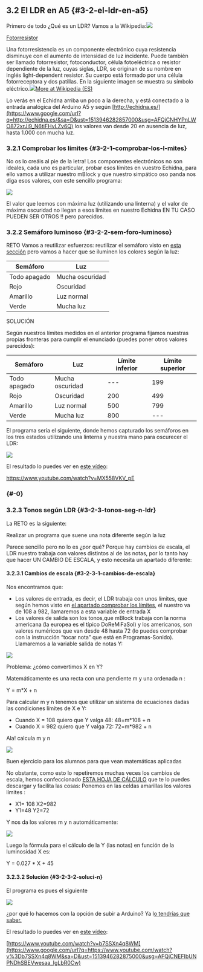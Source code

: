 ## 3.2 El LDR en A5 {#3-2-el-ldr-en-a5}

Primero de todo ¿Qué es un LDR? Vamos a la Wikipedia:![](/images/image90.png)

[Fotorresistor](https://www.google.com/url?q=https://es.wikipedia.org/wiki/Fotorresistor&sa=D&ust=1513946282856000&usg=AFQjCNFvI1f7-bBAKWj9CTQacixEY8dZBQ)

Una fotorresistencia es un componente electrónico cuya resistencia disminuye con el aumento de intensidad de luz incidente. Puede también ser llamado fotorresistor, fotoconductor, célula fotoeléctrica o resistor dependiente de la luz, cuyas siglas, LDR, se originan de su nombre en inglés light-dependent resistor. Su cuerpo está formado por una célula fotorreceptora y dos patillas. En la siguiente imagen se muestra su símbolo eléctrico.![](/images/image31.png)[More at Wikipedia (ES)](https://www.google.com/url?q=https://es.wikipedia.org/wiki/Fotorresistor&sa=D&ust=1513946282857000&usg=AFQjCNHqQ70Mh0qFolRehlc1CT1rUagwJQ)

Lo verás en el Echidna arriba un poco a la derecha, y está conectado a la entrada analógica del Arduino A5 y según [http://echidna.es/](https://www.google.com/url?q=http://echidna.es/&sa=D&ust=1513946282857000&usg=AFQjCNHYPnLWO872xrJi9_N6tiFHvLZv6Q) los valores van desde 20 en ausencia de luz, hasta 1.000 con mucha luz.

### 3.2.1 Comprobar los límites {#3-2-1-comprobar-los-l-mites}

No os lo creáis al pie de la letra! Los componentes electrónicos no son ideales, cada uno es particular, probar esos límites en vuestro Echidna, para ello vamos a utilizar nuestro mBlock y que nuestro simpático oso panda nos diga esos valores, con este sencillo programa:

![](/images/image29.png)

El valor que leemos con máxima luz (utilizando una linterna) y el valor de máxima oscuridad no llegan a esos límites en nuestro Echidna EN TU CASO PUEDEN SER OTROS !! pero parecidos.

### 3.2.2 Semáforo luminoso {#3-2-2-sem-foro-luminoso}

RETO Vamos a reutilizar esfuerzos: reutilizar el semáforo visto en [esta sección](../tema_1_como_utilizar_echidna/12_como_se_programa_echidna_shield.md#1-2-1-programaci-n-gr-fica-con-mblock) pero vamos a hacer que se iluminen los colores según la luz:

| Semáforo | Luz |
| --- | --- |
| Todo apagado | Mucha oscuridad |
| Rojo | Oscuridad |
| Amarillo | Luz normal |
| Verde | Mucha luz |

SOLUCIÓN

Según nuestros límites medidos en el anterior programa fijamos nuestras propias fronteras para cumplir el enunciado (puedes poner otros valores parecidos):

| Semáforo | Luz | Límite inferior | Límite superior |
| --- | --- | --- | --- |
| Todo apagado | Mucha oscuridad | --- | 199 |
| Rojo | Oscuridad | 200 | 499 |
| Amarillo | Luz normal | 500 | 799 |
| Verde | Mucha luz | 800 | --- |

El programa sería el siguiente, donde hemos capturado los semáforos en los tres estados utilizando una linterna y nuestra mano para oscurecer el LDR:

![](/images/image68.png)

El resultado lo puedes ver en [este vídeo](https://www.google.com/url?q=https://www.youtube.com/watch?v%3DMX558VKV_pE&sa=D&ust=1513946282868000&usg=AFQjCNGfVxyWAIq0qEDJW3N48RafvkjefQ):

https://www.youtube.com/watch?v=MX558VKV_pE

### 

###  {#-0}

### 3.2.3 Tonos según LDR {#3-2-3-tonos-seg-n-ldr}

La RETO es la siguiente:

Realizar un programa que suene una nota diferente según la luz

Parece sencillo pero no lo es ¿por qué? Porque hay cambios de escala, el LDR nuestro trabaja con valores distintos al de las notas, por lo tanto hay que hacer UN CAMBIO DE ESCALA, y esto necesita un apartado diferente:

#### 3.2.3.1 Cambios de escala {#3-2-3-1-cambios-de-escala}

Nos encontramos que:

*   Los valores de entrada, es decir, el LDR trabaja con unos límites, que según hemos visto en [el apartado comprobar los límites](#3-2-1-comprobar-los-l-mites), el nuestro va de 108 a 982, llamaremos a esta variable de entrada X
*   Los valores de salida son los tonos,que mBlock trabaja con la norma americana (la europea es el típico DoReMiFaSol) y los americanos, son valores numéricos que van desde 48 hasta 72 (lo puedes comprobar con la instrucción “tocar nota” que está en Programas-Sonido). Llamaremos a la variable salida de notas Y:

![](/images/image67.png)

Problema: ¿cómo convertimos X en Y?

Matemáticamente es una recta con una pendiente m y una ordenada n :

Y = m*X + n

Para calcular m y n tenemos que utilizar un sistema de ecuaciones dadas las condiciones límites de X e Y:

*   Cuando X = 108 quiero que Y valga 48: 48=m*108 + n
*   Cuando X = 982 quiero que Y valga 72: 72=m*982 + n

Ala! calcula m y n

![](/images/image11.png)

Buen ejercicio para los alumnos para que vean matemáticas aplicadas

No obstante, como esto lo repetiremos muchas veces los cambios de escala, hemos confeccionado [ESTA HOJA DE CÁLCULO](https://www.google.com/url?q=https://docs.google.com/spreadsheets/d/e/2PACX-1vTyASTvUIs_xsZ8c4RZOJ1sEstk4Cc6d--_Drne_U0o1_CXhgzxQkvZ4ZNYGLdKa2lrhLHDKmAwsKnK/pub?output%3Dxlsx&sa=D&ust=1513946282873000&usg=AFQjCNG67xpZIAuP9snBWW1bar7eOxSF9g) que te lo puedes descargar y facilita las cosas: Ponemos en las celdas amarillas los valores límites :

*   X1= 108 X2=982
*   Y1=48    Y2=72

Y nos da los valores m y n automáticamente:

![](/images/image46.png)

Luego la fórmula para el cálculo de la Y (las notas) en función de la luminosidad X es:

Y = 0.027 * X + 45

#### 3.2.3.2 Solución {#3-2-3-2-soluci-n}

El programa es pues el siguiente

![](/images/image30.png)

¿por qué lo hacemos con la opción de subir a Arduino? Ya l[o tendrías que saber.](../tema_1_como_utilizar_echidna/12_como_se_programa_echidna_shield.md#1-2-4-7-subir-a-arduino)

El resultado lo puedes ver en [este vídeo](https://www.google.com/url?q=https://www.youtube.com/watch?v%3Db7SSXn4q8WM&sa=D&ust=1513946282874000&usg=AFQjCNEfV2QXm1N1OLCI8H4wj6eCu5ejVg):

[https://www.youtube.com/watch?v=b7SSXn4q8WM](https://www.google.com/url?q=https://www.youtube.com/watch?v%3Db7SSXn4q8WM&sa=D&ust=1513946282875000&usg=AFQjCNEFIbUNPNDhSBEVwesaa_IgLbR0Cw)